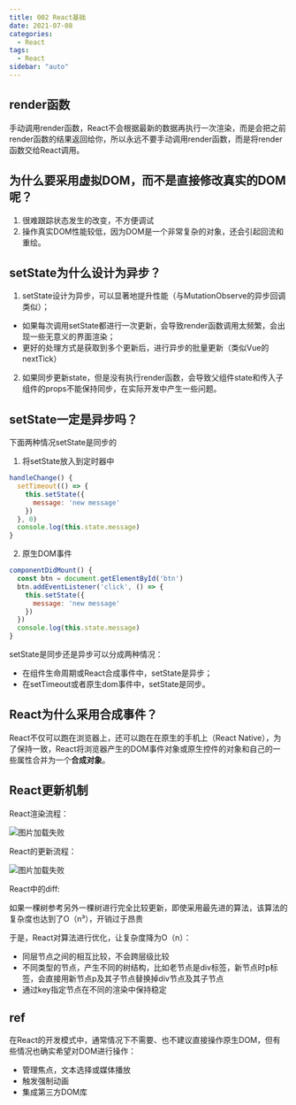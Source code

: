 ```yaml
---
title: 002 React基础
date: 2021-07-08
categories:
  - React
tags:
  - React
sidebar: "auto"
---
```


## render函数

手动调用render函数，React不会根据最新的数据再执行一次渲染，而是会把之前render函数的结果返回给你，所以永远不要手动调用render函数，而是将render函数交给React调用。

## 为什么要采用虚拟DOM，而不是直接修改真实的DOM呢？
1. 很难跟踪状态发生的改变，不方便调试
2. 操作真实DOM性能较低，因为DOM是一个非常复杂的对象，还会引起回流和重绘。

## setState为什么设计为异步？
1. setState设计为异步，可以显著地提升性能（与MutationObserve的异步回调类似）；
  - 如果每次调用setState都进行一次更新，会导致render函数调用太频繁，会出现一些无意义的界面渲染；
  - 更好的处理方式是获取到多个更新后，进行异步的批量更新（类似Vue的nextTick）
2. 如果同步更新state，但是没有执行render函数，会导致父组件state和传入子组件的props不能保持同步，在实际开发中产生一些问题。

## setState一定是异步吗？
下面两种情况setState是同步的
1. 将setState放入到定时器中
```js
handleChange() {
  setTimeout(() => {
    this.setState({
      message: 'new message'
    })
  }, 0)
  console.log(this.state.message)
}
```
2. 原生DOM事件
```js
componentDidMount() {
  const btn = document.getElementById('btn')
  btn.addEventListener('click', () => {
    this.setState({
      message: 'new message'
    })
  })
  console.log(this.state.message)
}
```
setState是同步还是异步可以分成两种情况：
- 在组件生命周期或React合成事件中，setState是异步；
- 在setTimeout或者原生dom事件中，setState是同步。

## React为什么采用合成事件？
React不仅可以跑在浏览器上，还可以跑在在原生的手机上（React Native），为了保持一致，React将浏览器产生的DOM事件对象或原生控件的对象和自己的一些属性合并为一个**合成对象**。

## React更新机制
React渲染流程：

<img :src="$withBase('/react/react渲染流程.svg')" alt="图片加载失败">

React的更新流程：

<img :src="$withBase('/react/react更新流程.svg')" alt="图片加载失败">


React中的diff:

如果一棵树参考另外一棵树进行完全比较更新，即使采用最先进的算法，该算法的复杂度也达到了O（n³），开销过于昂贵

于是，React对算法进行优化，让复杂度降为O（n）：
- 同层节点之间的相互比较，不会跨层级比较
- 不同类型的节点，产生不同的树结构，比如老节点是div标签，新节点时p标签，会直接用新节点p及其子节点替换掉div节点及其子节点
- 通过key指定节点在不同的渲染中保持稳定 


## ref
在React的开发模式中，通常情况下不需要、也不建议直接操作原生DOM，但有些情况也确实希望对DOM进行操作：
- 管理焦点，文本选择或媒体播放
- 触发强制动画
- 集成第三方DOM库